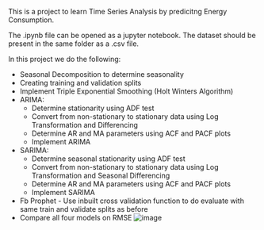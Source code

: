 This is a project to learn Time Series Analysis by predicitng Energy Consumption.

The .ipynb file can be opened as a jupyter notebook. The dataset should be present in the same folder as a .csv file.

In this project we do the following:

* Seasonal Decomposition to determine seasonality
* Creating training and validation splits
* Implement Triple Exponential Smoothing (Holt Winters Algorithm)
* ARIMA:
    * Determine stationarity using ADF test
    * Convert from non-stationary to stationary data using Log Transformation and Differencing
    * Determine AR and MA parameters using ACF and PACF plots
    * Implement ARIMA
* SARIMA:
    * Determine seasonal stationarity using ADF test
    * Convert from non-stationary to stationary data using Log Transformation and Seasonal Differencing
    * Determine AR and MA parameters using ACF and PACF plots
    * Implement SARIMA
* Fb Prophet - Use inbuilt cross validation function to do evaluate with same train and validate splits as before
* Compare all four models on RMSE
![image](https://user-images.githubusercontent.com/91553008/208332629-786edb10-bbde-49b3-b4df-a5b7aa9fc68b.png)
